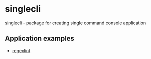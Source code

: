 # singlecli

singlecli - package for creating single command console application

## Application examples
* [regexlint](https://github.com/ArtARTs36/regexlint)
